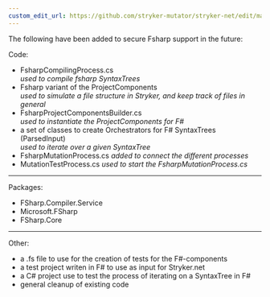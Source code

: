 ```yaml
---
custom_edit_url: https://github.com/stryker-mutator/stryker-net/edit/master/docs/technical-reference/fsharp/CurrentState.md
---
```


The following have been added to secure Fsharp support in the future:

Code:
 * FsharpCompilingProcess.cs  
 *used to compile fsharp SyntaxTrees*
 * Fsharp variant of the ProjectComponents  
 *used to simulate a file structure in Stryker, and keep track of files in general*
 * FsharpProjectComponentsBuilder.cs  
 *used to instantiate the ProjectComponents for F#*
 * a set of classes to create Orchestrators for F# SyntaxTrees (ParsedInput)  
 *used to iterate over a given SyntaxTree*
 * FsharpMutationProcess.cs 
 *added to connect the different processes*
 * MutationTestProcess.cs 
 *used to start the FsharpMutationProcess.cs*
 
---

Packages:
* FSharp.Compiler.Service
* Microsoft.FSharp
* FSharp.Core

--- 

Other:
 * a .fs file to  use for the creation of tests for the F#-components
 * a test project writen in F# to use as input for Stryker.net
 * a C# project use to test the process of iterating on a SyntaxTree in F#
 * general cleanup of existing code
